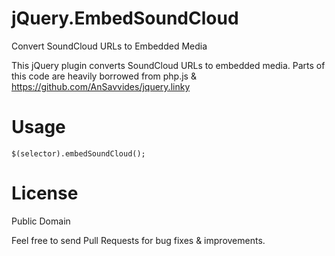 # jQuery.EmbedSoundCloud
Convert SoundCloud URLs to Embedded Media

This jQuery plugin converts SoundCloud URLs to embedded media.
Parts of this code are heavily borrowed from php.js & https://github.com/AnSavvides/jquery.linky

# Usage
```
$(selector).embedSoundCloud();
```


# License

Public Domain

Feel free to send Pull Requests for bug fixes & improvements.
